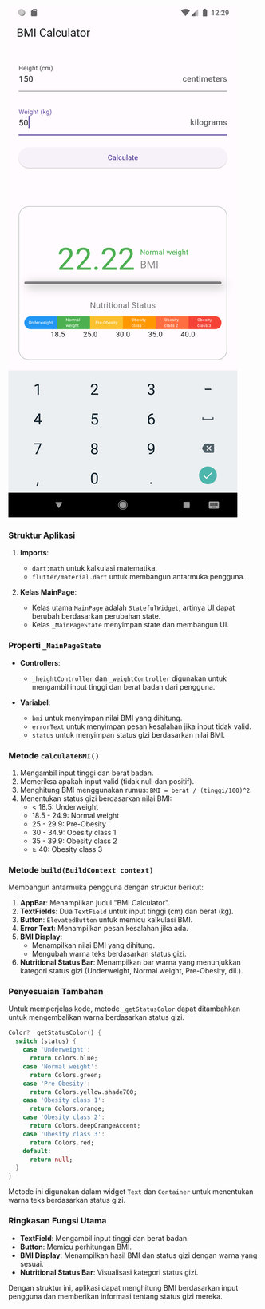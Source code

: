 ![Alt text](images/BMI.png)


### Struktur Aplikasi

1. **Imports**:
   - `dart:math` untuk kalkulasi matematika.
   - `flutter/material.dart` untuk membangun antarmuka pengguna.

2. **Kelas MainPage**:
   - Kelas utama `MainPage` adalah `StatefulWidget`, artinya UI dapat berubah berdasarkan perubahan state.
   - Kelas `_MainPageState` menyimpan state dan membangun UI.

### Properti `_MainPageState`

- **Controllers**:
  - `_heightController` dan `_weightController` digunakan untuk mengambil input tinggi dan berat badan dari pengguna.

- **Variabel**:
  - `bmi` untuk menyimpan nilai BMI yang dihitung.
  - `errorText` untuk menyimpan pesan kesalahan jika input tidak valid.
  - `status` untuk menyimpan status gizi berdasarkan nilai BMI.

### Metode `calculateBMI()`

1. Mengambil input tinggi dan berat badan.
2. Memeriksa apakah input valid (tidak null dan positif).
3. Menghitung BMI menggunakan rumus: `BMI = berat / (tinggi/100)^2`.
4. Menentukan status gizi berdasarkan nilai BMI:
   - < 18.5: Underweight
   - 18.5 - 24.9: Normal weight
   - 25 - 29.9: Pre-Obesity
   - 30 - 34.9: Obesity class 1
   - 35 - 39.9: Obesity class 2
   - ≥ 40: Obesity class 3

### Metode `build(BuildContext context)`

Membangun antarmuka pengguna dengan struktur berikut:

1. **AppBar**: Menampilkan judul "BMI Calculator".
2. **TextFields**: Dua `TextField` untuk input tinggi (cm) dan berat (kg).
3. **Button**: `ElevatedButton` untuk memicu kalkulasi BMI.
4. **Error Text**: Menampilkan pesan kesalahan jika ada.
5. **BMI Display**:
   - Menampilkan nilai BMI yang dihitung.
   - Mengubah warna teks berdasarkan status gizi.
6. **Nutritional Status Bar**: Menampilkan bar warna yang menunjukkan kategori status gizi (Underweight, Normal weight, Pre-Obesity, dll.).

### Penyesuaian Tambahan

Untuk memperjelas kode, metode `_getStatusColor` dapat ditambahkan untuk mengembalikan warna berdasarkan status gizi.

```dart
Color? _getStatusColor() {
  switch (status) {
    case 'Underweight':
      return Colors.blue;
    case 'Normal weight':
      return Colors.green;
    case 'Pre-Obesity':
      return Colors.yellow.shade700;
    case 'Obesity class 1':
      return Colors.orange;
    case 'Obesity class 2':
      return Colors.deepOrangeAccent;
    case 'Obesity class 3':
      return Colors.red;
    default:
      return null;
  }
}
```

Metode ini digunakan dalam widget `Text` dan `Container` untuk menentukan warna teks berdasarkan status gizi.

### Ringkasan Fungsi Utama

- **TextField**: Mengambil input tinggi dan berat badan.
- **Button**: Memicu perhitungan BMI.
- **BMI Display**: Menampilkan hasil BMI dan status gizi dengan warna yang sesuai.
- **Nutritional Status Bar**: Visualisasi kategori status gizi.

Dengan struktur ini, aplikasi dapat menghitung BMI berdasarkan input pengguna dan memberikan informasi tentang status gizi mereka.